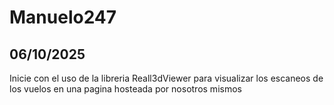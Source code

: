 # Manuelo247

## 06/10/2025
Inicie con el uso de la libreria Reall3dViewer para visualizar los escaneos de los vuelos en una pagina hosteada por nosotros mismos

